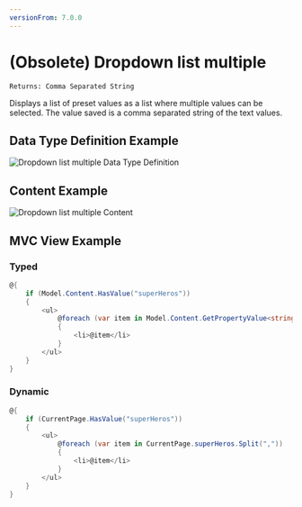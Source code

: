 ```yaml
---
versionFrom: 7.0.0
---
```


# (Obsolete) Dropdown list multiple

`Returns: Comma Separated String`

Displays a list of preset values as a list where multiple values can be selected. The value saved is a comma separated string of the text values.

## Data Type Definition Example

![Dropdown list multiple Data Type Definition](../images/wip.png)

## Content Example

![Dropdown list multiple Content](../images/wip.png)

## MVC View Example

### Typed

```csharp
@{
    if (Model.Content.HasValue("superHeros"))
    {
        <ul>
            @foreach (var item in Model.Content.GetPropertyValue<string>("superHeros").Split(","))
            {
                <li>@item</li>
            }
        </ul>
    }
}
```

### Dynamic

```csharp
@{
    if (CurrentPage.HasValue("superHeros"))
    {
        <ul>
            @foreach (var item in CurrentPage.superHeros.Split(","))
            {
                <li>@item</li>
            }
        </ul>
    }
}
```
